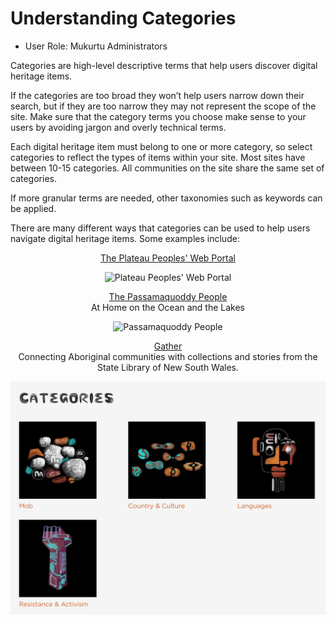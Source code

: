 # Understanding Categories

- User Role: Mukurtu Administrators

Categories are high-level descriptive terms that help users discover digital heritage items.

If the categories are too broad they won’t help users narrow down their search, but if they are too narrow they may not represent the scope of the site. Make sure that the category terms you choose make sense to your users by avoiding jargon and overly technical terms.

Each digital heritage item must belong to one or more category, so select categories to reflect the types of items within your site. Most sites have between 10-15 categories. All communities on the site share the same set of categories.

If more granular terms are needed, other taxonomies such as keywords can be applied.

There are many different ways that categories can be used to help users navigate digital heritage items. Some examples include:

<center> 

[The Plateau Peoples' Web Portal](https://plateauportal.libraries.wsu.edu/) 

![Plateau Peoples' Web Portal](../embeds/Browse-by-Category-Plateau-Peoples-Web-Portal.png)

[The Passamaquoddy People](https://passamaquoddypeople.com/) 
<br>At Home on the Ocean and the Lakes</br>

![Passamaquoddy People](../embeds/CATEGORIES-Passamaquoddy-People.png)

[Gather](https://gather.sl.nsw.gov.au/) 
<br>Connecting Aboriginal communities with collections and stories from the State Library of New South Wales.</br>

![Gather](../embeds/CATEGORIES-Gather.png)

</center>